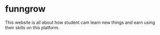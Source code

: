 # funngrow
This website is all about how student cam learn new things and earn using their skills on this platform.
